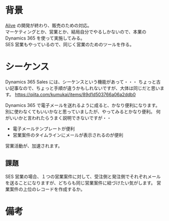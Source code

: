 # 背景

[Alive](https://alivehub.net) の開発が終わり、販売のための対応。  
マーケティングとか、営業とか、結局自分でやるしかないので、本業の Dynamics 365 を使って実施してみる。  
SES 営業もやっているので、同じく営業のためのツールを作る。

# シーケンス

Dynamics 365 Sales には、シーケンスという機能があって・・・
ちょっと古い記事なので、ちょっと手順が違うかもしれないですが、大体は同じだと思います。
https://qiita.com/kumukai/items/89d1d503766a06a2ddb0

Dynamics 365 で電子メールを送れるように成ると、かなり便利になります。
別に使わなくてもいいかなと思っていましたが、やってみるとかなり便利。
何がいいかと言われたらうまく説明できないですが・・

- 電子メールテンプレートが便利
- 営業案件のタイムラインにメールが表示されるのが便利

営業活動が、加速されます。

## 課題

SES 営業の場合、１つの営業案件に対して、受注側と発注側でそれぞれメールを送ることになりますが、どちらも同じ営業案件に紐づけたい気がします。
営業案件の上位のレコードを作成するか。

# 備考
